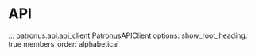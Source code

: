 # API

::: patronus.api.api_client.PatronusAPIClient
    options:
        show_root_heading: true
        members_order: alphabetical
